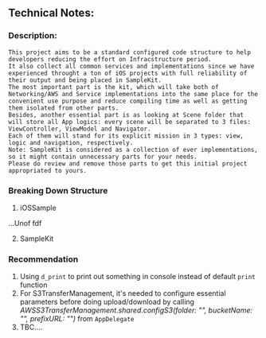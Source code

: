 ## Technical Notes:

### Description:

```
This project aims to be a standard configured code structure to help developers reducing the effort on Infracstructure period. 
It also collect all common services and implementations since we have experienced throught a ton of iOS projects with full reliability of their output and being placed in SampleKit. 
The most important part is the kit, which will take both of Networking/AWS and Service implementations into the same place for the convenient use purpose and reduce compiling time as well as getting them isolated from other parts. 
Besides, another essential part is as looking at Scene folder that will store all App logics: every scene will be separated to 3 files: ViewController, ViewModel and Navigator. 
Each of them will stand for its explicit mission in 3 types: view, logic and navigation, respectively. 
Note: SampleKit is considered as a collection of ever implementations, so it might contain unnecessary parts for your needs. 
Please do review and remove those parts to get this initial project appropriated to yours. 
```

### Breaking Down Structure

1.	iOSSample
	
...Unof fdf

2. SampleKit

### Recommendation

1. Using `d_print` to print out something in console instead of default `print` function
2. For S3TransferManagement, it's needed to configure essential parameters before doing upload/download by calling *AWSS3TransferManagement.shared.configS3(folder: "", bucketName: "", prefixURL: "")* from `AppDelegate`
3. TBC....
